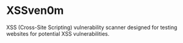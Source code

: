 # XSSven0m
XSS (Cross-Site Scripting) vulnerability scanner designed for testing websites for potential XSS vulnerabilities.

